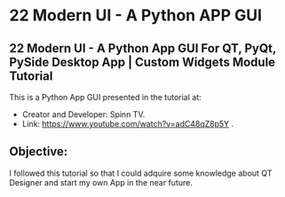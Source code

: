 # 22 Modern UI - A Python APP GUI
## 22 Modern UI - A Python App GUI For QT, PyQt, PySide Desktop App | Custom Widgets Module Tutorial

This is a Python App GUI presented in the tutorial at:
- Creator and Developer: Spinn TV.
- Link: https://www.youtube.com/watch?v=adC48qZ8p5Y .





## Objective:
I followed this tutorial so that I could adquire some knowledge about QT Designer and start my own App in the near future.
